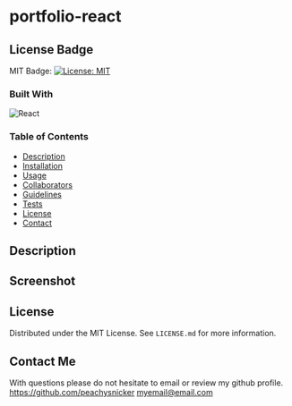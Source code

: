 # portfolio-react

## License Badge

MIT Badge: [![License: MIT](https://img.shields.io/badge/License-MIT-yellow.svg)](https://opensource.org/licenses/MIT)

### Built With

![React](https://img.shields.io/badge/React-20232A?style=for-the-badge&logo=React&logoColor=61DAFB)

### Table of Contents

- <a name="description" href="#description">Description</a>
- <a name="installation" href="#installation">Installation</a>
- <a name="usage" href="#usage">Usage</a>
- <a name="collaborators" href="#collaborators">Collaborators</a>
- <a name="guidelines" href="#guidelines">Guidelines</a>
- <a name="tests" href="#tests">Tests</a>
- <a name="license" href="#license">License</a>
- <a name="contact" href="#contact">Contact</a>

## Description

## Screenshot

## License

Distributed under the MIT License. See `LICENSE.md` for more information.

## Contact Me

With questions please do not hesitate to email or review my github profile.
https://github.com/peachysnicker
myemail@email.com
